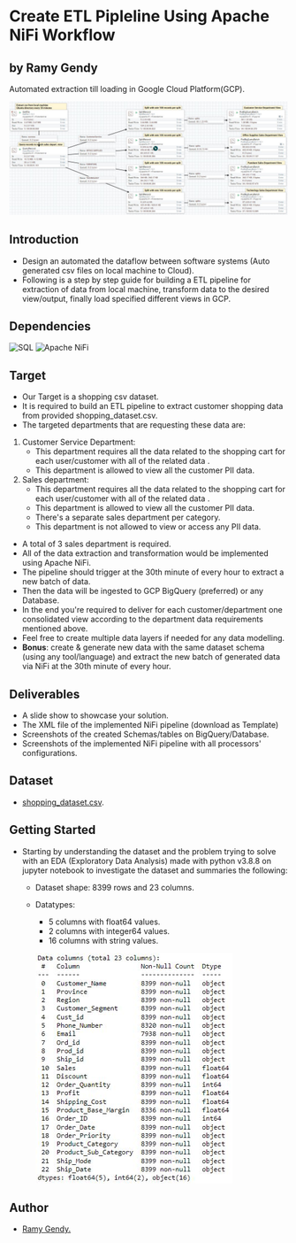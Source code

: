 # Create ETL Pipleline Using Apache NiFi Workflow

## by Ramy Gendy

Automated extraction till loading in Google Cloud Platform(GCP).

![Screenshot](nifi_ETL.JPG)

## Introduction

* Design an automated the dataflow between software systems (Auto generated csv files on local machine to Cloud).
* Following is a step by step guide for building a ETL pipeline for extraction of data from local machine, transform data to the desired view/output, finally load specified different views in GCP.

## Dependencies

![SQL](https://img.shields.io/badge/Language-SQL-blue)
![Apache NiFi](https://img.shields.io/badge/Apache%20NiFi-v1.12.1-orange)

## Target

* Our Target is a shopping csv dataset.
* It is required to build an ETL pipeline to extract customer shopping data from provided shopping_dataset.csv.
* The targeted departments that are requesting these data are:

1. Customer Service Department:
   * This department requires all the data related to the shopping cart for each user/customer with all of the related data .
   * This department is allowed to view all the customer PII data.
2. Sales department:
   * This department requires all the data related to the shopping cart for each user/customer with all of the related data .
   * This department is allowed to view all the customer PII data.
   * There's a separate sales department per category.
   * This department is not allowed to view or access any PII data.

* A total of 3 sales department is required.
* All of the data extraction and transformation would be implemented using Apache NiFi.
* The pipeline should trigger at the 30th minute of every hour to extract a new batch of data.
* Then the data will be ingested to GCP BigQuery (preferred) or any Database.
* In the end you're required to deliver for each customer/department one consolidated view according to the department data requirements mentioned above.
* Feel free to create multiple data layers if needed for any data modelling.
* **Bonus**: create & generate new data with the same dataset schema (using any tool/language) and extract the new batch of generated data via NiFi at the 30th minute of every hour.

## Deliverables

* A slide show to showcase your solution.
* The XML file of the implemented NiFi pipeline (download as Template)
* Screenshots of the created Schemas/tables on BigQuery/Database.
* Screenshots of the implemented NiFi pipeline with all processors' configurations.

## Dataset

* [shopping_dataset.csv](https://github.com/RamyGendy).

## Getting Started

* Starting by understanding the dataset and the problem trying to solve with an EDA (Exploratory Data Analysis) made with python v3.8.8 on jupyter notebook to investigate the dataset and summaries the following:
  * Dataset shape: 8399 rows and 23 columns.
  * Datatypes:
    * 5 columns with float64 values.
    * 2 columns with integer64 values.
    * 16 columns with string values.

    ![Screenshot](dataset_info.JPG)

## Author

* [Ramy Gendy.](https://github.com/RamyGendy)
